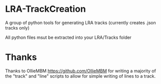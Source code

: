 # LRA-TrackCreation
A group of python tools for generating LRA tracks (currently creates .json tracks only)

All python files msut be extracted into your LRA/Tracks folder


# Thanks

Thanks to OllieMBM <https://github.com/OllieMBM> for writing a majority of the "track" and "line" scripts to allow for simple writing of lines to a track.
